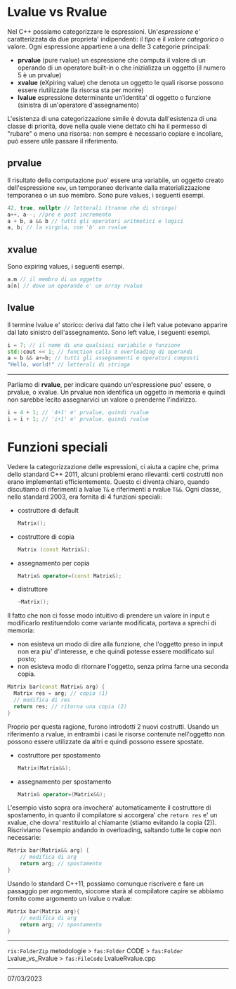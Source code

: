 ```toc
```

# Lvalue vs Rvalue
Nel C++ possiamo categorizzare le espressioni. 
Un'*espressione* e' caratterizzata da due proprieta' indipendenti: il *tipo* e il *valore categorico* o valore. Ogni espressione appartiene a una delle 3 categorie principali:
- **prvalue** (pure rvalue)
  un espressione che computa il valore di un operando di un operatore built-in o che inizializza un oggetto (il numero 5 è un prvalue)
- **xvalue** (eXpiring value)
  che denota un oggetto le quali risorse possono essere riutilizzate (la risorsa sta per morire)
- **lvalue**  espressione determinante un'identita' di oggetto o funzione (sinistra di un'operatore d'assegnamento)

L'esistenza di una categorizzazione simile è dovuta dall'esistenza di una classe di priorità, dove nella quale viene dettato chi ha il permesso di "rubare" o meno una risorsa: non sempre è necessario copiare e incollare, può essere utile passare il riferimento.
## prvalue
Il risultato della computazione puo' essere una variabile, un oggetto creato dell'espressione `new`, un temporaneo derivante dalla materializzazione temporanea o un suo membro.
Sono pure values, i seguenti esempi.
```cpp
42, true, nullptr // letterali (tranne che di stringa)
a++, a--; //pre e post incremento
a + b, a && b // tutti gli operatori aritmetici e logici
a, b; // la virgola, con 'b' un rvalue
```
## xvalue
Sono expiring values, i seguenti esempi.
```cpp
a.m // il membro di un oggetto
a[n] // dove un operando e' un array rvalue
```
## lvalue
Il termine lvalue e' storico: deriva dal fatto che i left value potevano apparire dal lato sinistro dell'assegnamento. Sono left value, i seguenti esempi.
```cpp
i = 7; // il nome di una qualsiasi variabile o funzione
std::cout << 1; // function calls o overloading di operandi
a = b && a+=b; // tutti gli assegnamenti e operatori composti
"Hello, world!" // letterali di stringa
```
---
Parliamo di **rvalue**, per indicare quando un'espressione puo' essere, o prvalue, o xvalue.
Un prvalue non identifica un oggetto in memoria e quindi non sarebbe lecito assegnarvici un valore o prenderne l'indirizzo.
```cpp
i = 4 + 1; // '4+1' e' prvalue, quindi rvalue
i = i + 1; // 'i+1' e' prvalue, quindi rvalue
```
# Funzioni speciali
Vedere la categorizzazione delle espressioni, ci aiuta a capire che, prima dello standard C++ 2011, alcuni problemi erano rilevanti: certi costrutti non erano implementati efficientemente. Questo ci diventa chiaro, quando discutiamo di riferimenti a lvalue `T&` e riferimenti a rvalue `T&&`. Ogni classe, nello standard 2003, era fornita di 4 funzioni speciali:
- costruttore di default
  ```cpp
  Matrix();
  ```
- costruttore di copia
  ```cpp
  Matrix (const Matrix&);
  ```
- assegnamento per copia
  ```cpp
  Matrix& operator=(const Matrix&);
  ```
- distruttore
  ```cpp
  ~Matrix();
  ```

Il fatto che non ci fosse modo intuitivo di prendere un valore in input e modificarlo restituendolo come variante modificata, portava a sprechi di memoria:
- non esisteva un modo di dire alla funzione, che l'oggetto preso in input non era piu' d'interesse, e che quindi potesse essere modificato sul posto;
- non esisteva modo di ritornare l'oggetto, senza prima farne una seconda copia.

```cpp
Matrix bar(const Matrix& arg) {
  Matrix res = arg; // copia (1)
  // modifica di res
  return res; // ritorna una copia (2)
}
```

Proprio per questa ragione, furono introdotti 2 nuovi costrutti.
Usando un riferimento a rvalue, in entrambi i casi le risorse contenute nell'oggetto non possono essere utilizzate da altri e quindi possono essere spostate.
- costruttore per spostamento
  ```cpp
  Matrix(Matrix&&);
  ```
- assegnamento per spostamento
  ```cpp
  Matrix& operator=(Matrix&&);
  ```

L'esempio visto sopra ora invochera' automaticamente il costruttore di spostamento, in quanto il compilatore si accorgera' che `return res` e' un xvalue, che dovra' restituirlo al chiamante (stiamo evitando la copia (2)). Riscriviamo l'esempio andando in overloading, saltando tutte le copie non necessarie:
```cpp
Matrix bar(Matrix&& arg) {
	// modifica di arg
	return arg; // spostamento
}
```
Usando lo standard C++11, possiamo comunque riscrivere e fare un passaggio per argomento, siccome starà al compilatore capire se abbiamo fornito come argomento un lvalue o rvalue:
```cpp
Matrix bar(Matrix arg){
	// modifica di arg
	return arg; // spostamento 
}
```
---
`ris:FolderZip` metodologie > `fas:Folder` CODE > `fas:Folder` Lvalue_vs_Rvalue > `fas:FileCode` LvalueRvalue.cpp

---
07/03/2023